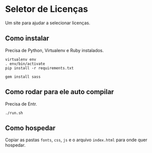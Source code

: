 # Seletor de Licenças

Um site para ajudar a selecionar licenças.


## Como instalar

Precisa de Python, Virtualenv e Ruby instalados.

    virtualenv env
    . env/bin/activate
    pip install -r requirements.txt
    
    gem install sass
    
## Como rodar para ele auto compilar

Precisa de Entr.
    
    ./run.sh
    
## Como hospedar

Copiar as pastas `fonts`, `css`, `js` e o arquivo `index.html` para onde quer hospedar.
